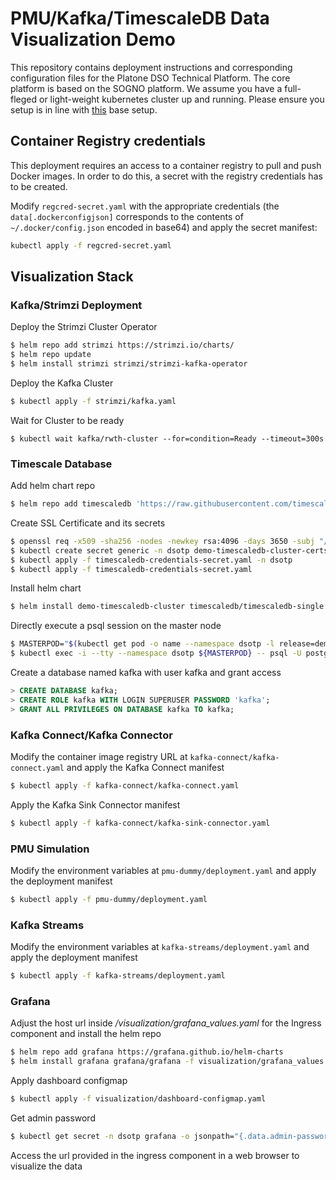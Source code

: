 # PMU/Kafka/TimescaleDB Data Visualization Demo

This repository contains deployment instructions and corresponding configuration files for the Platone DSO Technical Platform.
The core platform is based on the SOGNO platform.
We assume you have a full-fleged or light-weight kubernetes cluster up and running. 
Please ensure you setup is in line with [this](https://sogno-platform.github.io/docs/getting-started/single-node/) base setup.

## Container Registry credentials

This deployment requires an access to a container registry to pull and push Docker images. In order to do this, a secret with the registry credentials has to be created.

Modify `regcred-secret.yaml` with the appropriate credentials (the `data[.dockerconfigjson]` corresponds to the contents of `~/.docker/config.json` encoded in base64) and apply the secret manifest:
```bash
kubectl apply -f regcred-secret.yaml
```

## Visualization Stack

### Kafka/Strimzi Deployment

Deploy the Strimzi Cluster Operator
```bash
$ helm repo add strimzi https://strimzi.io/charts/
$ helm repo update
$ helm install strimzi strimzi/strimzi-kafka-operator
```

Deploy the Kafka Cluster
```bash
$ kubectl apply -f strimzi/kafka.yaml
```

Wait for Cluster to be ready
```
$ kubectl wait kafka/rwth-cluster --for=condition=Ready --timeout=300s
```

### Timescale Database

Add helm chart repo
```bash
$ helm repo add timescaledb 'https://raw.githubusercontent.com/timescale/timescaledb-kubernetes/master/charts/repo/'
```

Create SSL Certificate and its secrets
```bash
$ openssl req -x509 -sha256 -nodes -newkey rsa:4096 -days 3650 -subj "/CN=*.demo-timescaledb.svc.cluster.local" -keyout tls.key -out tls.crt
$ kubectl create secret generic -n dsotp demo-timescaledb-cluster-certs --from-file=tls.crt=tls.crt --from-file=tls.key=tls.key
$ kubectl apply -f timescaledb-credentials-secret.yaml -n dsotp
$ kubectl apply -f timescaledb-credentials-secret.yaml
```

Install helm chart
```bash
$ helm install demo-timescaledb-cluster timescaledb/timescaledb-single -n dsotp -f timescaledb-values.yaml
```

Directly execute a psql session on the master node
```bash
$ MASTERPOD="$(kubectl get pod -o name --namespace dsotp -l release=demo-timescaledb-cluster,role=master)" 
$ kubectl exec -i --tty --namespace dsotp ${MASTERPOD} -- psql -U postgres
```

Create a database named kafka with user kafka and grant access
```sql
> CREATE DATABASE kafka;
> CREATE ROLE kafka WITH LOGIN SUPERUSER PASSWORD 'kafka';
> GRANT ALL PRIVILEGES ON DATABASE kafka TO kafka;
```

### Kafka Connect/Kafka Connector

Modify the container image registry URL at `kafka-connect/kafka-connect.yaml` and apply the Kafka Connect manifest
```bash
$ kubectl apply -f kafka-connect/kafka-connect.yaml
```

Apply the Kafka Sink Connector manifest
```bash
$ kubectl apply -f kafka-connect/kafka-sink-connector.yaml
```

### PMU Simulation
Modify the environment variables at `pmu-dummy/deployment.yaml` and apply the deployment manifest
```bash
$ kubectl apply -f pmu-dummy/deployment.yaml
```

### Kafka Streams

Modify the environment variables at `kafka-streams/deployment.yaml` and apply the deployment manifest
```bash
$ kubectl apply -f kafka-streams/deployment.yaml
```

### Grafana

Adjust the host url inside */visualization/grafana_values.yaml* for the Ingress component and install the helm repo
```bash
$ helm repo add grafana https://grafana.github.io/helm-charts
$ helm install grafana grafana/grafana -f visualization/grafana_values.yaml
```

Apply dashboard configmap
```bash
$ kubectl apply -f visualization/dashboard-configmap.yaml
```

Get admin password
```bash
$ kubectl get secret -n dsotp grafana -o jsonpath="{.data.admin-password}" | base64 --decode ; echo
```

Access the url provided in the ingress component in a web browser to visualize the data